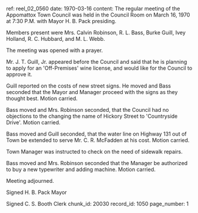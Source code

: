 ref: reel_02_0560
date: 1970-03-16
content: The regular meeting of the Appomattox Town Council was held in the Council Room on March 16, 1970 at 7:30 P.M. with Mayor H. B. Pack presiding.

Members present were Mrs. Calvin Robinson, R. L. Bass, Burke Guill, Ivey Holland, R. C. Hubbard, and M. L. Webb.

The meeting was opened with a prayer.

Mr. J. T. Guill, Jr. appeared before the Council and said that he is planning to apply for an 'Off-Premises' wine license, and would like for the Council to approve it.

Guill reported on the costs of new street signs. He moved and Bass seconded that the Mayor and Manager proceed with the signs as they thought best. Motion carried.

Bass moved and Mrs. Robinson seconded, that the Council had no objections to the changing the name of Hickory Street to 'Countryside Drive'. Motion carried.

Bass moved and Guill seconded, that the water line on Highway 131 out of Town be extended to serve Mr. C. R. McFadden at his cost. Motion carried.

Town Manager was instructed to check on the need of sidewalk repairs.

Bass moved and Mrs. Robinson seconded that the Manager be authorized to buy a new typewriter and adding machine. Motion carried.

Meeting adjourned.

Signed H. B. Pack Mayor

Signed C. S. Booth Clerk
chunk_id: 20030
record_id: 1050
page_number: 1

